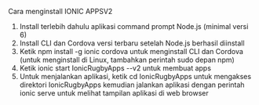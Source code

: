 Cara menginstall IONIC APPSV2

1. Install terlebih dahulu aplikasi command prompt Node.js (minimal versi 6)
2. Install CLI dan Cordova versi terbaru setelah Node.js berhasil diinstall
3. Ketik npm install -g ionic cordova untuk menginstall CLI dan Cordova 
   (untuk menginstall di Linux, tambahkan perintah sudo depan npm)
4. Ketik ionic start IonicRugbyApps --v2 untuk membuat apps
5. Untuk menjalankan aplikasi, ketik cd IonicRugbyApps untuk mengakses direktori IonicRugbyApps 
   kemudian jalankan aplikasi dengan perintah ionic serve untuk melihat tampilan aplikasi di
   web browser
